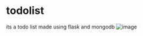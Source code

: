# todolist
its a todo list made using flask and mongodb
![image](https://github.com/rahulsingh2312/todolist/assets/111289008/888531d9-c3ba-4bba-9234-055e8889e25b)
